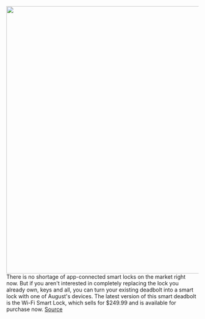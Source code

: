 <img src='https://cdn.vox-cdn.com/thumbor/De54IDNr-oVsUYEvy2ajZTlpRq8=/0x0:2000x1500/1200x800/filters:focal(808x808:1128x1128)/cdn.vox-cdn.com/uploads/chorus_image/image/66785098/August_Wi_Fi_Smart_Lock_Silver_trex5914_RGB.0.jpg' width='700px' /><br/>
There is no shortage of app-connected smart locks on the market right now. But if you aren't interested in completely replacing the lock you already own, keys and all, you can turn your existing deadbolt into a smart lock with one of August's devices. The latest version of this smart deadbolt is the Wi-Fi Smart Lock, which sells for $249.99 and is available for purchase now.
<a href='https://www.theverge.com/21255026/august-wifi-smart-lock-review-test-price-specs-features'> Source <a/>